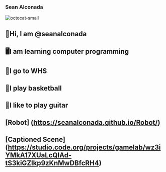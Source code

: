 ### Sean Alconada
![octocat-small](https://github.com/seanalconada/Sean/assets/146843526/2c7a0b8d-d413-4e93-b351-c74ff5c89d36)

## 👋Hi, I am @seanalconada

## 🖥️I am learning computer programming

## 🏫I go to WHS

## 🏀I play basketball

## 🎸I like to play guitar

## [Robot] (https://seanalconada.github.io/Robot/)

## [Captioned Scene] (https://studio.code.org/projects/gamelab/wz3iYMkA17XUaLcQlAd-tS3kiGZlkp9zKnMwDBfcRH4)
